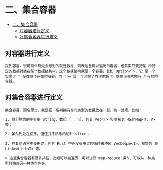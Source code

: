 # 二、集合容器

<!--ts-->
* [二、集合容器](#二集合容器)
   * [对容器进行定义](#对容器进行定义)
   * [对集合容器进行定义](#对集合容器进行定义)

<!-- Created by https://github.com/ekalinin/github-markdown-toc -->
<!-- Added by: runner, at: Fri Oct 21 14:41:28 UTC 2022 -->

<!--te-->

## 对容器进行定义

~~~admonish tip title="容器数据结构如何理解" collapsible=true
提到容器，很可能你首先会想到的就是数组、列表这些可以遍历的容器，但其实只要把某 种特定的数据封装在某个数据结构中，这个数据结构就是一个容器。比如 Option<T>，它 是一个包裹了 T 存在或不存在的容器，而 Cow 是一个封装了内部数据 B 或被借用或拥有 所有权的容器。
~~~

## 对集合容器进行定义

~~~admonish tip title="把拥有相同类型对数据放在一起，统一处理" collapsible=true
集合容器，顾名思义，就是把一系列拥有相同类型的数据放在一起，统一处理，比如：

1. 我们熟悉的字符串 String、数组 [T; n]、列表 Vec<T> 和哈希表 HashMap<K, V> 等；

2. 虽然到处在使用，但还并不熟悉的切片 slice；

3. 在其他语言中使用过，但在 Rust 中还没有用过的循环缓冲区 VecDeque<T>、双向列 表 LinkedList<T> 等。

> 这些集合容器有很多共性，比如可以被遍历、可以进行 map-reduce 操作、可以从一种类 型转换成另一种类型等等。
~~~


